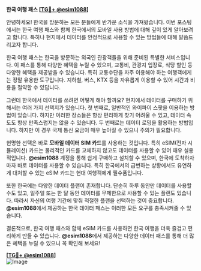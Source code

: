 **한국 여행 패스 [[TG💪+ @esim1088](https://t.me/s/esim1088)]**

안녕하세요! 한국을 방문하는 모든 분들에게 반가운 소식을 가져왔습니다. 이번 포스팅에서는 한국 여행 패스와 함께 한국에서의 모바일 사용 방법에 대해 깊이 있게 알아보려고 합니다. 특히나 현지에서 데이터를 안정적으로 사용할 수 있는 방법들에 대해 말씀드리고자 합니다.

한국 여행 패스는 한국을 방문하는 외국인 관광객들을 위해 준비된 특별한 서비스입니다. 이 패스를 통해 다양한 혜택을 누릴 수 있으며, 교통비, 관광지 입장료, 식당 할인 등 다양한 혜택을 제공받을 수 있습니다. 특히 교통수단을 자주 이용해야 하는 여행객에게는 정말 유용한 도구입니다. 지하철, 버스, KTX 등을 자유롭게 이용할 수 있어 시간과 비용을 절약할 수 있답니다.

그런데 한국에서 데이터를 쓰려면 어떻게 해야 할까요? 현지에서 데이터를 구매하기 위해서는 여러 가지 선택지가 있습니다. 첫 번째로, 일반적인 와이파이 스팟을 이용하는 방법이 있습니다. 하지만 이러한 장소들은 항상 편리하게 찾기 어려울 수 있고, 데이터 속도도 항상 만족스럽지는 않을 수 있습니다. 두 번째로는 데이터 로밍을 활용하는 방법입니다. 하지만 이 경우 국제 통신 요금이 매우 높아질 수 있으니 주의가 필요합니다.

현명한 선택은 바로 **모바일 데이터 SIM 카드**를 사용하는 것입니다. 특히 eSIM(전자 시뮬레이션) 카드는 물리적인 카드를 교체하지 않고도 데이터를 사용할 수 있어 매우 실용적입니다. **@esim1088** 계정을 통해 쉽게 구매하고 설치할 수 있으며, 한국에 도착하자마자 바로 데이터를 사용할 수 있습니다. 특히 한국에서의 급변하는 상황에서도 유연하게 대처할 수 있는 eSIM 카드는 현대 여행객에게 필수품입니다.

또한 한국에는 다양한 데이터 플랜이 존재합니다. 단순히 하루 동안만 데이터를 사용할 수도 있고, 일주일 또는 한 달 동안 데이터를 무제한으로 사용할 수 있는 플랜도 있습니다. 따라서 자신의 여행 기간에 맞춰 적절한 플랜을 선택하는 것이 중요합니다. **@esim1088**에서 제공하는 한국 데이터 패스는 이러한 모든 요구를 충족시켜줄 수 있습니다.

결론적으로, 한국 여행 패스와 함께 eSIM 카드를 사용하면 한국 여행을 더욱 즐겁고 편리하게 만들 수 있습니다. **@esim1088**에서 제공하는 다양한 데이터 패스를 통해 더 많은 혜택을 누릴 수 있으니 꼭 확인해 보세요!

**[[TG💪+ @esim1088](https://t.me/s/esim1088)]**  
![Image](https://i.postimg.cc/Y0z9fWf4/image.png)